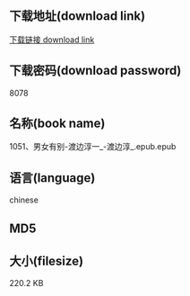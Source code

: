 ## 下载地址(download link)
[下载链接 download link](https://tutu365.netlify.app/?s=1051%E3%80%81%E7%94%B7%E5%A5%B3%E6%9C%89%E5%88%AB-%E6%B8%A1%E8%BE%B9%E6%B7%B3%E4%B8%80_-%E6%B8%A1%E8%BE%B9%E6%B7%B3_.epub)

## 下载密码(download password)
8078

## 名称(book name)
1051、男女有别-渡边淳一_-渡边淳_.epub.epub

## 语言(language)
chinese

## MD5


## 大小(filesize)
220.2 KB
